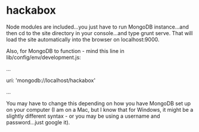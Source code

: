 hackabox
========
Node modules are included...you just have to run MongoDB instance...and then cd to the site directory in your console...and type grunt serve. That will load the site automatically into the browser on localhost:9000.

Also, for MongoDB to function - mind this line in lib/config/env/development.js:

...

uri: 'mongodb://localhost/hackabox'

...

You may have to change this depending on how you have MongoDB set up on your computer (I am on a Mac, but I know that for Windows, it might be a slightly different syntax - or you may be using a username and password...just google it).
